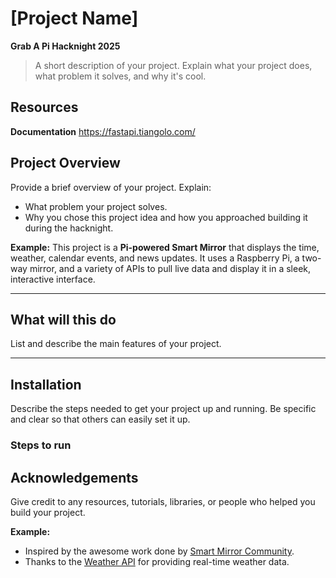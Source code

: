 # **[Project Name]**

**Grab A Pi Hacknight 2025**

> A short description of your project. Explain what your project does, what problem it solves, and why it's cool.

## **Resources**
**Documentation**
https://fastapi.tiangolo.com/


## **Project Overview**

Provide a brief overview of your project. Explain:
- What problem your project solves.
- Why you chose this project idea and how you approached building it during the hacknight.

**Example:**
This project is a **Pi-powered Smart Mirror** that displays the time, weather, calendar events, and news updates. It uses a Raspberry Pi, a two-way mirror, and a variety of APIs to pull live data and display it in a sleek, interactive interface.

---

## **What will this do**

List and describe the main features of your project.  


---

## **Installation**

Describe the steps needed to get your project up and running. Be specific and clear so that others can easily set it up. 


### **Steps to run**  



## **Acknowledgements**

Give credit to any resources, tutorials, libraries, or people who helped you build your project.

**Example:**
- Inspired by the awesome work done by [Smart Mirror Community](https://smart-mirror.io).
- Thanks to the [Weather API](https://weatherapi.com) for providing real-time weather data.
